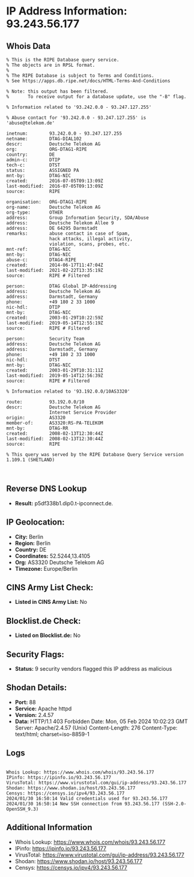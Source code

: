 # IP Address Information: 93.243.56.177

## Whois Data
```
% This is the RIPE Database query service.
% The objects are in RPSL format.
%
% The RIPE Database is subject to Terms and Conditions.
% See https://apps.db.ripe.net/docs/HTML-Terms-And-Conditions

% Note: this output has been filtered.
%       To receive output for a database update, use the "-B" flag.

% Information related to '93.242.0.0 - 93.247.127.255'

% Abuse contact for '93.242.0.0 - 93.247.127.255' is 'abuse@telekom.de'

inetnum:        93.242.0.0 - 93.247.127.255
netname:        DTAG-DIAL102
descr:          Deutsche Telekom AG
org:            ORG-DTAG1-RIPE
country:        DE
admin-c:        DTIP
tech-c:         DTST
status:         ASSIGNED PA
mnt-by:         DTAG-NIC
created:        2016-07-05T09:13:09Z
last-modified:  2016-07-05T09:13:09Z
source:         RIPE

organisation:   ORG-DTAG1-RIPE
org-name:       Deutsche Telekom AG
org-type:       OTHER
address:        Group Information Security, SDA/Abuse
address:        Deutsche Telekom Allee 9
address:        DE 64295 Darmstadt
remarks:        abuse contact in case of Spam,
                hack attacks, illegal activity,
                violation, scans, probes, etc.
mnt-ref:        DTAG-NIC
mnt-by:         DTAG-NIC
abuse-c:        DTAG4-RIPE
created:        2014-06-17T11:47:04Z
last-modified:  2021-02-22T13:35:19Z
source:         RIPE # Filtered

person:         DTAG Global IP-Addressing
address:        Deutsche Telekom AG
address:        Darmstadt, Germany
phone:          +49 180 2 33 1000
nic-hdl:        DTIP
mnt-by:         DTAG-NIC
created:        2003-01-29T10:22:59Z
last-modified:  2019-05-14T12:55:19Z
source:         RIPE # Filtered

person:         Security Team
address:        Deutsche Telekom AG
address:        Darmstadt, Germany
phone:          +49 180 2 33 1000
nic-hdl:        DTST
mnt-by:         DTAG-NIC
created:        2003-01-29T10:31:11Z
last-modified:  2019-05-14T12:56:39Z
source:         RIPE # Filtered

% Information related to '93.192.0.0/10AS3320'

route:          93.192.0.0/10
descr:          Deutsche Telekom AG
                Internet Service Provider
origin:         AS3320
member-of:      AS3320:RS-PA-TELEKOM
mnt-by:         DTAG-RR
created:        2008-02-13T12:30:44Z
last-modified:  2008-02-13T12:30:44Z
source:         RIPE

% This query was served by the RIPE Database Query Service version 1.109.1 (SHETLAND)



```
## Reverse DNS Lookup
- **Result:** p5df338b1.dip0.t-ipconnect.de.

## IP Geolocation:
- **City:** Berlin
- **Region:** Berlin
- **Country:** DE
- **Coordinates:** 52.5244,13.4105
- **Org:** AS3320 Deutsche Telekom AG
- **Timezone:** Europe/Berlin

## CINS Army List Check:
- **Listed in CINS Army List:** 
No

## Blocklist.de Check:
- **Listed on Blocklist.de:** 
No

## Security Flags:
- **Status:** 9 security vendors flagged this IP address as malicious

## Shodan Details:
- **Port:** 88
- **Service:** Apache httpd
- **Version:** 2.4.57
- **Data:** HTTP/1.1 403 Forbidden
Date: Mon, 05 Feb 2024 10:02:23 GMT
Server: Apache/2.4.57 (Unix)
Content-Length: 276
Content-Type: text/html; charset=iso-8859-1



## Logs
```

Whois Lookup: https://www.whois.com/whois/93.243.56.177
IPinfo: https://ipinfo.io/93.243.56.177
VirusTotal: https://www.virustotal.com/gui/ip-address/93.243.56.177
Shodan: https://www.shodan.io/host/93.243.56.177
Censys: https://censys.io/ipv4/93.243.56.177
2024/01/30 16:50:14 Valid credentials used for 93.243.56.177
2024/01/30 16:50:14 New SSH connection from 93.243.56.177 (SSH-2.0-OpenSSH_9.3)

```
## Additional Information
- Whois Lookup: https://www.whois.com/whois/93.243.56.177
- IPinfo: https://ipinfo.io/93.243.56.177
- VirusTotal: https://www.virustotal.com/gui/ip-address/93.243.56.177
- Shodan: https://www.shodan.io/host/93.243.56.177
- Censys: https://censys.io/ipv4/93.243.56.177


